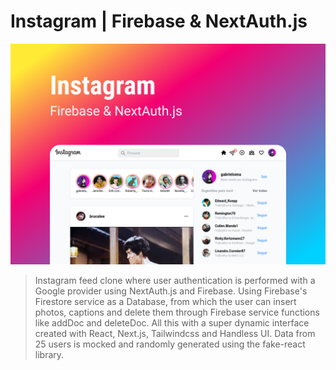 # Instagram | Firebase & NextAuth.js

![cover](cover.png)

> Instagram feed clone where user authentication is performed with a Google provider using NextAuth.js and Firebase. Using Firebase's Firestore service as a Database, from which the user can insert photos, captions and delete them through Firebase service functions like addDoc and deleteDoc. All this with a super dynamic interface created with React, Next.js, Tailwindcss and Handless UI. Data from 25 users is mocked and randomly generated using the fake-react library.
